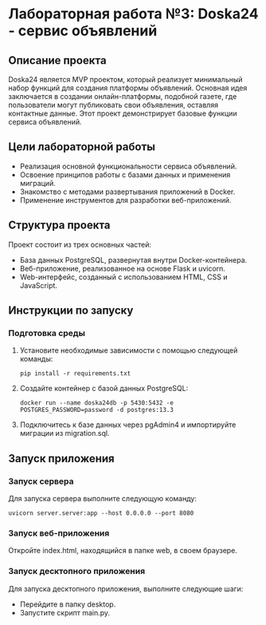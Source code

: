 # Лабораторная работа №3: Doska24 - сервис объявлений
## Описание проекта
Doska24 является MVP проектом, который реализует минимальный набор функций для создания платформы объявлений. Основная идея заключается в создании онлайн-платформы, подобной газете, где пользователи могут публиковать свои объявления, оставляя контактные данные. Этот проект демонстрирует базовые функции сервиса объявлений.

## Цели лабораторной работы
- Реализация основной функциональности сервиса объявлений. 
- Освоение принципов работы с базами данных и применения миграций. 
- Знакомство с методами развертывания приложений в Docker. 
- Применение инструментов для разработки веб-приложений.
## Структура проекта
Проект состоит из трех основных частей:
- База данных PostgreSQL, развернутая внутри Docker-контейнера. 
- Веб-приложение, реализованное на основе Flask и uvicorn. 
- Web-интерфейс, созданный с использованием HTML, CSS и JavaScript.
## Инструкции по запуску
### Подготовка среды
1. Установите необходимые зависимости с помощью следующей команды:
    ```shell
    pip install -r requirements.txt
    ```
2. Создайте контейнер с базой данных PostgreSQL:
    ```shell
    docker run --name doska24db -p 5430:5432 -e POSTGRES_PASSWORD=password -d postgres:13.3
    ```
3. Подключитесь к базе данных через pgAdmin4 и импортируйте миграции из migration.sql.
## Запуск приложения
### Запуск сервера
Для запуска сервера выполните следующую команду:
```shell
uvicorn server.server:app --host 0.0.0.0 --port 8080
```
### Запуск веб-приложения
Откройте index.html, находящийся в папке web, в своем браузере.
### Запуск десктопного приложения
Для запуска десктопного приложения, выполните следующие шаги:
- Перейдите в папку desktop. 
- Запустите скрипт main.py.